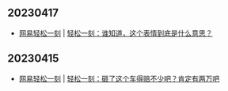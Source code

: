 ## 20230417
- [网易轻松一刻](https://m.163.com/touch/exclusive/sub/qsyk) | [轻松一刻：谁知道，这个表情到底是什么意思？](https://3g.163.com/news/article/I2I7IOBO000181BT.html)

## 20230415
- [网易轻松一刻](https://m.163.com/touch/exclusive/sub/qsyk) | [轻松一刻：砸了这个车得赔不少吧？肯定有两万吧](https://3g.163.com/news/article/I2AM4TO0000181BR.html)

